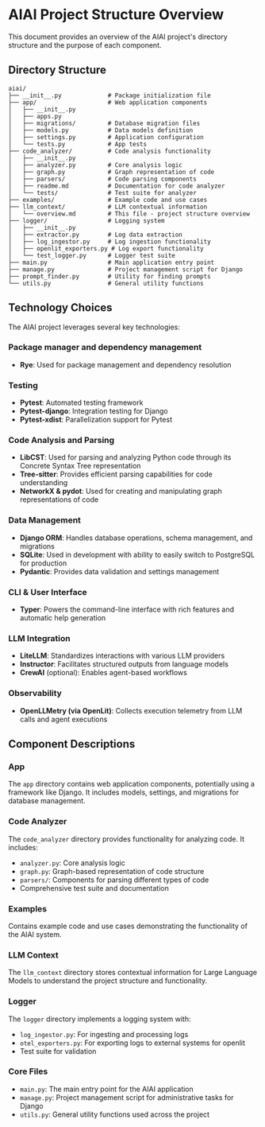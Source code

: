 # AIAI Project Structure Overview

This document provides an overview of the AIAI project's directory structure and the purpose of each component.

## Directory Structure

```
aiai/
├── __init__.py             # Package initialization file
├── app/                    # Web application components
│   ├── __init__.py
│   ├── apps.py
│   ├── migrations/         # Database migration files
│   ├── models.py           # Data models definition
│   ├── settings.py         # Application configuration
│   └── tests.py            # App tests
├── code_analyzer/          # Code analysis functionality
│   ├── __init__.py
│   ├── analyzer.py         # Core analysis logic
│   ├── graph.py            # Graph representation of code
│   ├── parsers/            # Code parsing components
│   ├── readme.md           # Documentation for code analyzer
│   └── tests/              # Test suite for analyzer
├── examples/               # Example code and use cases
├── llm_context/            # LLM contextual information
│   └── overview.md         # This file - project structure overview
├── logger/                 # Logging system
│   ├── __init__.py
│   ├── extractor.py        # Log data extraction
│   ├── log_ingestor.py     # Log ingestion functionality
│   ├── openlit_exporters.py # Log export functionality
│   └── test_logger.py      # Logger test suite
├── main.py                 # Main application entry point
├── manage.py               # Project management script for Django
├── prompt_finder.py        # Utility for finding prompts
└── utils.py                # General utility functions
```

## Technology Choices

The AIAI project leverages several key technologies:

### Package manager and dependency management
- **Rye**: Used for package management and dependency resolution

### Testing
- **Pytest**: Automated testing framework
- **Pytest-django**: Integration testing for Django
- **Pytest-xdist**: Parallelization support for Pytest

### Code Analysis and Parsing
- **LibCST**: Used for parsing and analyzing Python code through its Concrete Syntax Tree representation
- **Tree-sitter**: Provides efficient parsing capabilities for code understanding
- **NetworkX & pydot**: Used for creating and manipulating graph representations of code

### Data Management
- **Django ORM**: Handles database operations, schema management, and migrations
- **SQLite**: Used in development with ability to easily switch to PostgreSQL for production
- **Pydantic**: Provides data validation and settings management

### CLI & User Interface
- **Typer**: Powers the command-line interface with rich features and automatic help generation

### LLM Integration
- **LiteLLM**: Standardizes interactions with various LLM providers
- **Instructor**: Facilitates structured outputs from language models
- **CrewAI** (optional): Enables agent-based workflows

### Observability
- **OpenLLMetry (via OpenLit)**: Collects execution telemetry from LLM calls and agent executions

## Component Descriptions

### App
The `app` directory contains web application components, potentially using a framework like Django. It includes models, settings, and migrations for database management.

### Code Analyzer
The `code_analyzer` directory provides functionality for analyzing code. It includes:
- `analyzer.py`: Core analysis logic
- `graph.py`: Graph-based representation of code structure
- `parsers/`: Components for parsing different types of code
- Comprehensive test suite and documentation

### Examples
Contains example code and use cases demonstrating the functionality of the AIAI system.

### LLM Context
The `llm_context` directory stores contextual information for Large Language Models to understand the project structure and functionality.

### Logger
The `logger` directory implements a logging system with:
- `log_ingestor.py`: For ingesting and processing logs
- `otel_exporters.py`: For exporting logs to external systems for openlit
- Test suite for validation

### Core Files
- `main.py`: The main entry point for the AIAI application
- `manage.py`: Project management script for administrative tasks for Django
- `utils.py`: General utility functions used across the project
